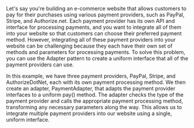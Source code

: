 Let's say you're building an e-commerce website that allows customers to pay for their purchases using various payment providers, such as PayPal, Stripe, and Authorize.net. Each payment provider has its own API and interface for processing payments, and you want to integrate all of them into your website so that customers can choose their preferred payment method.
However, integrating all of these payment providers into your website can be challenging because they each have their own set of methods and parameters for processing payments. To solve this problem, you can use the Adapter pattern to create a uniform interface that all of the payment providers can use.




In this example, we have three payment providers, PayPal, Stripe, and AuthorizeDotNet, each with its own payment processing method. We then create an adapter, PaymentAdapter, that adapts the payment provider interfaces to a uniform pay() method.
The adapter checks the type of the payment provider and calls the appropriate payment processing method, transforming any necessary parameters along the way. This allows us to integrate multiple payment providers into our website using a single, uniform interface.